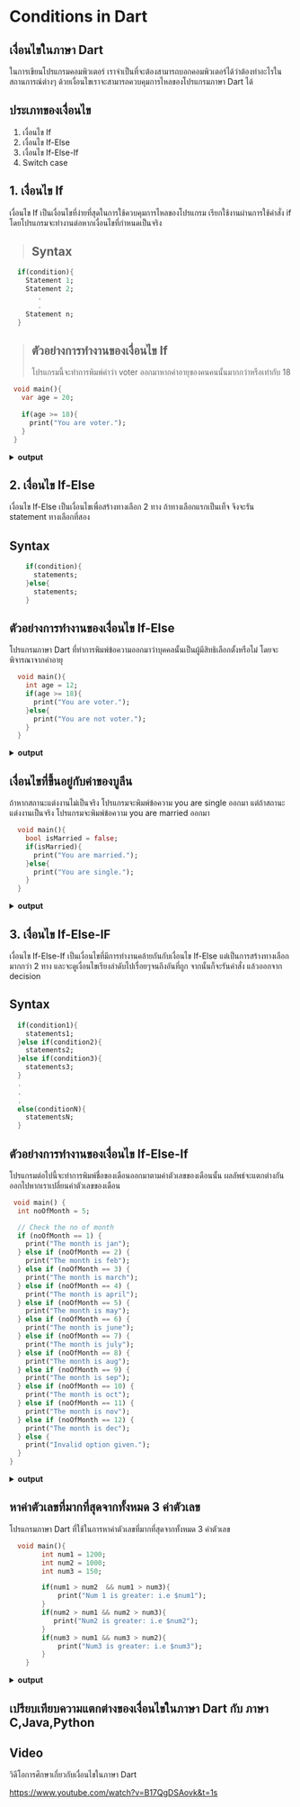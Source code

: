 # Conditions in Dart
## เงื่อนไขในภาษา Dart
  ในการเขียนโปรแกรมคอมพิวเตอร์ เราจำเป็นที่จะต้องสามารถบอกคอมพิวเตอร์ได้ว่าต้องทำอะไรในสถานการณ์ต่างๆ ด้วยเงื่อนไขเราจะสามารถควบคุมการไหลของโปรแกรมภาษา Dart ได้
## ประเภทของเงื่อนไข
  1. เงื่อนไข If 
  2. เงื่อนไข If-Else 
  3. เงื่อนไข If-Else-If 
  4. Switch case
## 1. เงื่อนไข If
  เงื่อนไข If เป็นเงื่อนไขที่ง่ายที่สุดในการใช้ควบคุมการไหลของโปรแกรม เรียกใช้งานผ่านการใช้คำสั่ง if โดยโปรแกรมจะทำงานต่อหากเงื่อนไขที่กำหนดเป็นจริง
> ## Syntax
  ```dart
    if(condition){
      Statement 1;
      Statement 2;    
         .
         .
      Statement n;
    }
  ```
> ## ตัวอย่างการทำงานของเงื่อนไข If
>  โปรแกรมนี้จะทำการพิมพ์คำว่า voter ออกมาหากค่าอายุของคนคนนั้นมากกว่าหรือเท่ากับ 18
 ```dart
  void main(){
    var age = 20;
    
    if(age >= 18){
      print("You are voter.");
    }
  }
```
<details close>
 <summary><b>output</b></summary>
 <pre>
You are voter.
 </pre>
</details>

## 2. เงื่อนไข If-Else
  เงื่อนไข If-Else เป็นเงื่อนไขเพื่อสร้างทางเลือก 2 ทาง ถ้าทางเลือกแรกเป็นเท็จ จึงจะรัน statement ทางเลือกที่สอง

## Syntax
```dart
    if(condition){
      statements;
    }else{
      statements;
    }
```
## ตัวอย่างการทำงานของเงื่อนไข If-Else
  โปรแกรมภาษา Dart ที่ทำการพิมพ์ข้อความออกมาว่าบุคคลนั้นเป็นผู้มีสิทธิเลือกตั้งหรือไม่ โดยจะพิจารณาจากค่าอายุ
```dart
  void main(){
    int age = 12;
    if(age >= 18){
      print("You are voter.");
    }else{
      print("You are not voter.");
    }
  }
```
<details close>
<summary><b>output</b></summary>
 <pre>
You are not voter.
 </pre>
</details>

## เงื่อนไขที่ขึ้นอยู่กับค่าของบูลีน
  ถ้าหากสถานะแต่งงานไม่เป็นจริง โปรแกรมจะพิมพ์ข้อความ you are single ออกมา แต่ถ้าสถานะแต่งงานเป็นจริง โปรแกรมจะพิมพ์ข้อความ you are married ออกมา
```dart
  void main(){
    bool isMarried = false;
    if(isMarried){
      print("You are married.");
    }else{
      print("You are single.");
    }
  }
```
<details close>
<summary><b>output</b></summary>
 <pre>
You are single.
 </pre>
</details>

## 3. เงื่อนไข If-Else-IF
  เงื่อนไข If-Else-If เป็นเงื่อนไขที่มีการทำงานคล้ายกันกับเงื่อนไข If-Else แต่เป็นการสร้างทางเลือกมากกว่า 2 ทาง และจะดูเงื่อนไขเรียงลำดับไปเรื่อยๆจนถึงอันที่ถูก จากนั้นก็จะรันคำสั่ง แล้วออกจาก decision
## Syntax
```dart
  if(condition1){
    statements1;
  }else if(condition2){
    statements2;
  }else if(condition3){
    statements3;
  }
  .
  .
  .
  else(conditionN){
    statementsN;
  }
```
## ตัวอย่างการทำงานของเงื่อนไข If-Else-If
  โปรแกรมต่อไปนี้จะทำการพิมพ์ชื่อของเดือนออกมาตามค่าตัวเลขของเดือนนั้น ผลลัพธ์จะแตกต่างกันออกไปหากเราเปลี่ยนค่าตัวเลขของเดือน
```dart
 void main() {
  int noOfMonth = 5;

  // Check the no of month
  if (noOfMonth == 1) {
    print("The month is jan");
  } else if (noOfMonth == 2) {
    print("The month is feb");
  } else if (noOfMonth == 3) {
    print("The month is march");
  } else if (noOfMonth == 4) {
    print("The month is april");
  } else if (noOfMonth == 5) {
    print("The month is may");
  } else if (noOfMonth == 6) {
    print("The month is june");
  } else if (noOfMonth == 7) {
    print("The month is july");
  } else if (noOfMonth == 8) {
    print("The month is aug");
  } else if (noOfMonth == 9) {
    print("The month is sep");
  } else if (noOfMonth == 10) {
    print("The month is oct");
  } else if (noOfMonth == 11) {
    print("The month is nov");
  } else if (noOfMonth == 12) {
    print("The month is dec");
  } else {
    print("Invalid option given.");
  }
}
```
<details close>
<summary><b>output</b></summary>
 <pre>
The month is may
 </pre>
</details>

## หาค่าตัวเลขที่มากที่สุดจากทั้งหมด 3 ค่าตัวเลข
  โปรแกรมภาษา Dart ที่ใช้ในการหาค่าตัวเลขที่มากที่สุดจากทั้งหมด 3 ค่าตัวเลข
```dart
  void main(){
        int num1 = 1200;
        int num2 = 1000;
        int num3 = 150;

        if(num1 > num2  && num1 > num3){
            print("Num 1 is greater: i.e $num1");
        }
        if(num2 > num1 && num2 > num3){
           print("Num2 is greater: i.e $num2");
        }
        if(num3 > num1 && num3 > num2){
            print("Num3 is greater: i.e $num3");
        }
    }
```
<details close>
<summary><b>output</b></summary>
 <pre>
Num 1 is greater: i.e 1200
 </pre>
</details>

## เปรียบเทียบความแตกต่างของเงื่อนไขในภาษา Dart กับ ภาษา C,Java,Python

## Video
วิดีโอการศึกษาเกี่ยวกับเงื่อนไขในภาษา Dart

https://www.youtube.com/watch?v=B17QgDSAovk&t=1s

